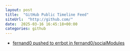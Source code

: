 ```yaml
---
layout: post
title:  "GitHub Public Timeline Feed"
siteUrl:  "http://github.com/"
date:  2025-03-16 16:45:18+00:00
categories: github
---
```

*  [fernand0 pushed to errbot in fernand0/socialModules](https://github.com/fernand0/socialModules/compare/7f1f87e701...43afe42606)

